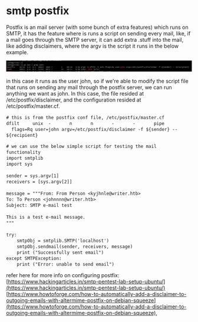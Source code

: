 # smtp postfix

Postfix is an mail server \(with some bunch of extra features\) which runs on SMTP, it has the feature where is runs a script on sending every mail, like, if a mail goes through the SMTP server, it can add extra .stuff into the mail, like adding disclaimers, where the argv is the script it runs in the below example. 

![](../../.gitbook/assets/screenshot-2021-08-08-at-15.58.48.png)

in this case it runs as the user john, so if we're able to modify the script file that runs on sending any mail through the postfix server, we can run anything we want as john. In this case, the file resided at /etc/postfix/disclaimer, and the configuration resided at /etc/postfix/master.cf.

```text
# this is from the postfix conf file, /etc/postfix/master.cf
dfilt     unix  -       n       n       -       -       pipe
  flags=Rq user=john argv=/etc/postfix/disclaimer -f ${sender} -- ${recipient}
```

```text
# we can use the below simple script for testing the mail functionality
import smtplib
import sys

sender = sys.argv[1]
receivers = [sys.argv[2]]

message = """From: From Person <kyjhnle@writer.htb>
To: To Person <johnnnn@writer.htb>
Subject: SMTP e-mail test

This is a test e-mail message.
"""

try:
    smtpObj = smtplib.SMTP('localhost')
    smtpObj.sendmail(sender, receivers, message)
    print ("Successfully sent email")
except SMTPException:
    print ("Error: unable to send email")
```

refer here for more info on configuring postfix:  
[https://www.hackingarticles.in/smtp-pentest-lab-setup-ubuntu/](https://www.hackingarticles.in/smtp-pentest-lab-setup-ubuntu/)  
[https://www.howtoforge.com/how-to-automatically-add-a-disclaimer-to-outgoing-emails-with-altermime-postfix-on-debian-squeeze](https://www.howtoforge.com/how-to-automatically-add-a-disclaimer-to-outgoing-emails-with-altermime-postfix-on-debian-squeeze),

